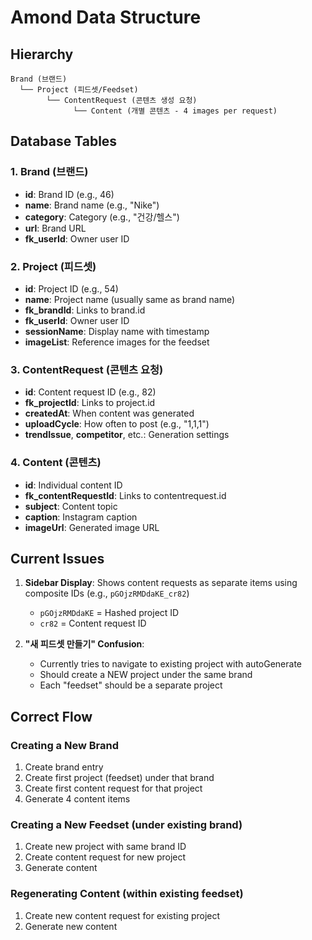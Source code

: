 # Amond Data Structure

## Hierarchy
```
Brand (브랜드)
  └── Project (피드셋/Feedset) 
        └── ContentRequest (콘텐츠 생성 요청)
              └── Content (개별 콘텐츠 - 4 images per request)
```

## Database Tables

### 1. Brand (브랜드)
- **id**: Brand ID (e.g., 46)
- **name**: Brand name (e.g., "Nike")
- **category**: Category (e.g., "건강/헬스")
- **url**: Brand URL
- **fk_userId**: Owner user ID

### 2. Project (피드셋)
- **id**: Project ID (e.g., 54)
- **name**: Project name (usually same as brand name)
- **fk_brandId**: Links to brand.id
- **fk_userId**: Owner user ID
- **sessionName**: Display name with timestamp
- **imageList**: Reference images for the feedset

### 3. ContentRequest (콘텐츠 요청)
- **id**: Content request ID (e.g., 82)
- **fk_projectId**: Links to project.id
- **createdAt**: When content was generated
- **uploadCycle**: How often to post (e.g., "1,1,1")
- **trendIssue**, **competitor**, etc.: Generation settings

### 4. Content (콘텐츠)
- **id**: Individual content ID
- **fk_contentRequestId**: Links to contentrequest.id
- **subject**: Content topic
- **caption**: Instagram caption
- **imageUrl**: Generated image URL

## Current Issues

1. **Sidebar Display**: Shows content requests as separate items using composite IDs (e.g., `pGOjzRMDdaKE_cr82`)
   - `pGOjzRMDdaKE` = Hashed project ID
   - `cr82` = Content request ID

2. **"새 피드셋 만들기" Confusion**: 
   - Currently tries to navigate to existing project with autoGenerate
   - Should create a NEW project under the same brand
   - Each "feedset" should be a separate project

## Correct Flow

### Creating a New Brand
1. Create brand entry
2. Create first project (feedset) under that brand
3. Create first content request for that project
4. Generate 4 content items

### Creating a New Feedset (under existing brand)
1. Create new project with same brand ID
2. Create content request for new project
3. Generate content

### Regenerating Content (within existing feedset)
1. Create new content request for existing project
2. Generate new content